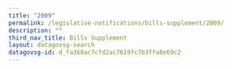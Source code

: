 ```yaml
---
title: "2009"
permalink: /legislative-notifications/bills-supplement/2009/
description: ""
third_nav_title: Bills Supplement
layout: datagovsg-search
datagovsg-id: d_fa368ac7cfd2ac7619fc7b3ffa8e69c2
---
```

